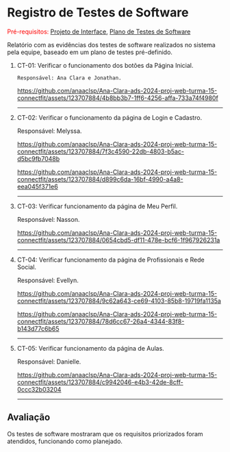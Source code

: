 # Registro de Testes de Software

<span style="color:red">Pré-requisitos: <a href="3-Projeto de Interface.md"> Projeto de Interface</a></span>, <a href="8-Plano de Testes de Software.md"> Plano de Testes de Software</a>

Relatório com as evidências dos testes de software realizados no sistema pela equipe, baseado em um plano de testes pré-definido.


<ol>
  <li> CT-01: Verificar o funcionamento dos botões da Página Inicial.

    Responsável: Ana Clara e Jonathan.

https://github.com/anaaclsp/Ana-Clara-ads-2024-proj-web-turma-15-connectfit/assets/123707884/4b8bb3b7-1ff6-4256-affa-733a74f4980f



  </li>
  <hr>

  <li> CT-02: Verificar o funcionamento da página de Login e Cadastro.

  Responsável: Melyssa.

  
https://github.com/anaaclsp/Ana-Clara-ads-2024-proj-web-turma-15-connectfit/assets/123707884/7f3c4590-22db-4803-b5ac-d5bc9fb7048b



https://github.com/anaaclsp/Ana-Clara-ads-2024-proj-web-turma-15-connectfit/assets/123707884/d899c6da-16bf-4990-a4a8-eea045f371e6


      

  </li>
  <hr>

  <li> CT-03: Verificar funcionamento da página de Meu Perfil.

Responsável: Nasson.

https://github.com/anaaclsp/Ana-Clara-ads-2024-proj-web-turma-15-connectfit/assets/123707884/0654cbd5-df11-478e-bcf6-1f967926231a


  </li>
  <hr>

  <li> CT-04: Verificar funcionamento da página de Profissionais e Rede Social.

Responsável: Evellyn.
      

https://github.com/anaaclsp/Ana-Clara-ads-2024-proj-web-turma-15-connectfit/assets/123707884/9c62a643-ce69-4103-85b8-19719fa1135a

https://github.com/anaaclsp/Ana-Clara-ads-2024-proj-web-turma-15-connectfit/assets/123707884/78d6cc67-26a4-4344-83f8-b143d77c6b65

  </li>
  <hr>

  <li> CT-05: Verificar funcionamento da página de Aulas.

Responsável: Danielle.
      
https://github.com/anaaclsp/Ana-Clara-ads-2024-proj-web-turma-15-connectfit/assets/123707884/c9942046-e4b3-42de-8cff-0ccc32b03204

  </li>
  <hr>


</ol>



## Avaliação

Os testes de software mostraram que os requisitos priorizados foram atendidos, funcionando como planejado.
